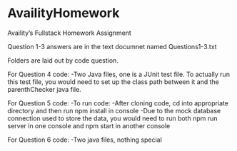 # AvailityHomework
Availity’s Fullstack Homework Assignment

Question 1-3 answers are in the text documnet named Questions1-3.txt

Folders are laid out by code question.

For Question 4 code:
-Two Java files, one is a JUnit test file. To actually run this test file, you would need to set up the class path between it and the parenthChecker java file.

For Question 5 code:
-To run code:
-After cloning code, cd into appropriate directory and then run npm install in console
-Due to the mock database connection used to store the data, you would need to run both npm run server in one console and npm start in another console

For Question 6 code:
-Two java files, nothing special
